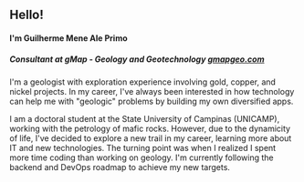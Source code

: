 ## Hello!
#### I'm Guilherme Mene Ale Primo
##### Consultant at *gMap - Geology and Geotechnology* [gmapgeo.com](gmapgeo.com)

I'm a geologist with exploration experience involving gold, copper, and nickel projects.
In my career, I've always been interested in how technology can help me with "geologic" problems by building my own diversified apps.

I am a doctoral student at the State University of Campinas (UNICAMP), working with the petrology of mafic rocks. However, due to the dynamicity of life, I've decided to explore a new trail in my career, learning more about IT and new technologies. The turning point was when I realized I spent more time coding than working on geology. I'm currently following the backend and DevOps roadmap to achieve my new targets.
